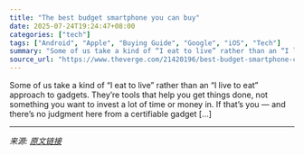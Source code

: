 ```yaml
---
title: "The best budget smartphone you can buy"
date: 2025-07-24T19:24:47+08:00
categories: ["tech"]
tags: ["Android", "Apple", "Buying Guide", "Google", "iOS", "Tech"]
summary: "Some of us take a kind of “I eat to live” rather than an “I live to eat” approach to gadgets. They’re tools that help you get things done, not something you want to invest a lot of time or money in. I"
source_url: "https://www.theverge.com/21420196/best-budget-smartphone-cheap"
---
```


Some of us take a kind of “I eat to live” rather than an “I live to eat” approach to gadgets. They’re tools that help you get things done, not something you want to invest a lot of time or money in. If that’s you — and there’s no judgment here from a certifiable gadget [&#8230;]

---

*来源: [原文链接](https://www.theverge.com/21420196/best-budget-smartphone-cheap)*
